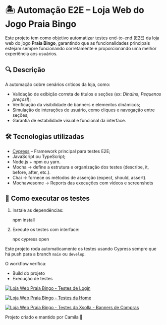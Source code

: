 # 🏝️ Automação E2E – Loja Web do Jogo Praia Bingo

Este projeto tem como objetivo automatizar testes end-to-end (E2E) da loja web do jogo **Praia Bingo**, garantindo que as funcionalidades principais estejam sempre funcionando corretamente e proporcionando uma melhor experiência aos usuários.

## 🔍 Descrição

A automação cobre cenários críticos da loja, como:

- Validação de exibição correta de títulos e seções (ex: *Dindins*, *Pequenos preços!*);
- Verificação da visibilidade de banners e elementos dinâmicos;
- Simulação de interações de usuário, como cliques e navegação entre seções;
- Garantia de estabilidade visual e funcional da interface.

## 🛠️ Tecnologias utilizadas

- [Cypress](https://www.cypress.io/) – Framework principal para testes E2E;
- JavaScript ou TypeScript;
- Node.js + npm ou yarn.
- Mocha → define a estrutura e organização dos testes (describe, it, before, after, etc.).
- Chai → fornece os métodos de asserção (expect, should, assert).
- Mochawesome → Reports das execuções com vídeos e screenshots

## 🚀 Como executar os testes

1. Instale as dependências:

   npm install

2. Execute os testes com interface:

    npx cypress open

Este projeto roda automaticamente os testes usando Cypress sempre que há push para a branch `main` ou `develop`. 

O workflow verifica:
- Build do projeto
- Execução de testes

[![Loja Web Praia Bingo - Testes de Login](https://github.com/camilasgoncalves/Automacao-Loja-Web-Praia-Bingo/actions/workflows/testes-login.yml/badge.svg)](https://github.com/camilasgoncalves/Automacao-Loja-Web-Praia-Bingo/actions/workflows/testes-login.yml)

[![Loja Web Praia Bingo - Testes da Home](https://github.com/camilasgoncalves/Automacao-Loja-Web-Praia-Bingo/actions/workflows/testes-home.yml/badge.svg)](https://github.com/camilasgoncalves/Automacao-Loja-Web-Praia-Bingo/actions/workflows/testes-home.yml)

[![Loja Web Praia Bingo - Testes da Xsolla - Banners de Compras](https://github.com/camilasgoncalves/Automacao-Loja-Web-Praia-Bingo/actions/workflows/testes-xsolla.yml/badge.svg)](https://github.com/camilasgoncalves/Automacao-Loja-Web-Praia-Bingo/actions/workflows/testes-xsolla.yml)

Projeto criado e mantido por Camila 🧪
